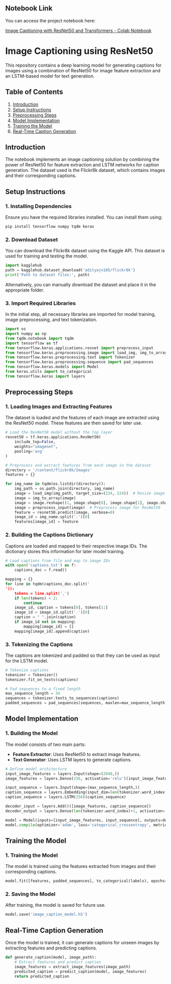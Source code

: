 
## Notebook Link

You can access the project notebook here:

[Image Captioning with ResNet50 and Transformers - Colab Notebook](https://colab.research.google.com/drive/1qAEb808UpqdVRFxSXhvngXka67qKfuHz?usp=sharing)




# Image Captioning using ResNet50

This repository contains a deep learning model for generating captions for images using a combination of ResNet50 for image feature extraction and an LSTM-based model for text generation.

## Table of Contents

1. [Introduction](#introduction)
2. [Setup Instructions](#setup-instructions)
3. [Preprocessing Steps](#preprocessing-steps)
4. [Model Implementation](#model-implementation)
5. [Training the Model](#training-the-model)
6. [Real-Time Caption Generation](#real-time-caption-generation)

## Introduction

The notebook implements an image captioning solution by combining the power of ResNet50 for feature extraction and LSTM networks for caption generation. The dataset used is the Flickr8k dataset, which contains images and their corresponding captions. 

## Setup Instructions

### 1. Installing Dependencies

Ensure you have the required libraries installed. You can install them using:

```bash
pip install tensorflow numpy tqdm keras
```

### 2. Download Dataset

You can download the Flickr8k dataset using the Kaggle API. This dataset is used for training and testing the model.

```python
import kagglehub
path = kagglehub.dataset_download('adityajn105/flickr8k')
print('Path to dataset files:', path)
```

Alternatively, you can manually download the dataset and place it in the appropriate folder.

### 3. Import Required Libraries

In the initial step, all necessary libraries are imported for model training, image preprocessing, and text tokenization.

```python
import os
import numpy as np
from tqdm.notebook import tqdm
import tensorflow as tf
from tensorflow.keras.applications.resnet import preprocess_input
from tensorflow.keras.preprocessing.image import load_img, img_to_array
from tensorflow.keras.preprocessing.text import Tokenizer
from tensorflow.keras.preprocessing.sequence import pad_sequences
from tensorflow.keras.models import Model
from keras.utils import to_categorical
from tensorflow.keras import layers
```

## Preprocessing Steps

### 1. Loading Images and Extracting Features

The dataset is loaded and the features of each image are extracted using the ResNet50 model. These features are then saved for later use.

```python
# Load the ResNet50 model without the top layer
resnet50 = tf.keras.applications.ResNet50(
    include_top=False,
    weights="imagenet",
    pooling='avg'
)

# Preprocess and extract features from each image in the dataset
directory = '/content/flickr8k/Images'
features = {}

for img_name in tqdm(os.listdir(directory)):
    img_path = os.path.join(directory, img_name)
    image = load_img(img_path, target_size=(224, 224))  # Resize image to match ResNet input
    image = img_to_array(image)
    image = image.reshape((1, image.shape[0], image.shape[1], image.shape[2]))
    image = preprocess_input(image)  # Preprocess image for ResNet50
    feature = resnet50.predict(image, verbose=0)
    image_id = img_name.split('.')[0]
    features[image_id] = feature
```

### 2. Building the Captions Dictionary

Captions are loaded and mapped to their respective image IDs. The dictionary stores this information for later model training.

```python
# Load captions from file and map to image IDs
with open('captions.txt') as f:
    captions_doc = f.read()

mapping = {}
for line in tqdm(captions_doc.split('
')):
    tokens = line.split(',')
    if len(tokens) < 2:
        continue
    image_id, caption = tokens[0], tokens[1:]
    image_id = image_id.split('.')[0]
    caption = " ".join(caption)
    if image_id not in mapping:
        mapping[image_id] = []
    mapping[image_id].append(caption)
```

### 3. Tokenizing the Captions

The captions are tokenized and padded so that they can be used as input for the LSTM model.

```python
# Tokenize captions
tokenizer = Tokenizer()
tokenizer.fit_on_texts(captions)

# Pad sequences to a fixed length
max_sequence_length = 34
sequences = tokenizer.texts_to_sequences(captions)
padded_sequences = pad_sequences(sequences, maxlen=max_sequence_length)
```

## Model Implementation

### 1. Building the Model

The model consists of two main parts:
- **Feature Extractor**: Uses ResNet50 to extract image features.
- **Text Generator**: Uses LSTM layers to generate captions.

```python
# Define model architecture
input_image_features = layers.Input(shape=(2048,))
image_features = layers.Dense(256, activation='relu')(input_image_features)

input_sequence = layers.Input(shape=(max_sequence_length,))
caption_sequence = layers.Embedding(input_dim=len(tokenizer.word_index)+1, output_dim=256)(input_sequence)
caption_sequence = layers.LSTM(256)(caption_sequence)

decoder_input = layers.Add()([image_features, caption_sequence])
decoder_output = layers.Dense(len(tokenizer.word_index)+1, activation='softmax')(decoder_input)

model = Model(inputs=[input_image_features, input_sequence], outputs=decoder_output)
model.compile(optimizer='adam', loss='categorical_crossentropy', metrics=['accuracy'])
```

## Training the Model

### 1. Training the Model

The model is trained using the features extracted from images and their corresponding captions.

```python
model.fit([features, padded_sequences], to_categorical(labels), epochs=10, batch_size=32)
```

### 2. Saving the Model

After training, the model is saved for future use.

```python
model.save('image_caption_model.h5')
```

## Real-Time Caption Generation

Once the model is trained, it can generate captions for unseen images by extracting features and predicting captions.

```python
def generate_caption(model, image_path):
    # Extract features and predict caption
    image_features = extract_image_features(image_path)
    predicted_caption = predict_caption(model, image_features)
    return predicted_caption
```




